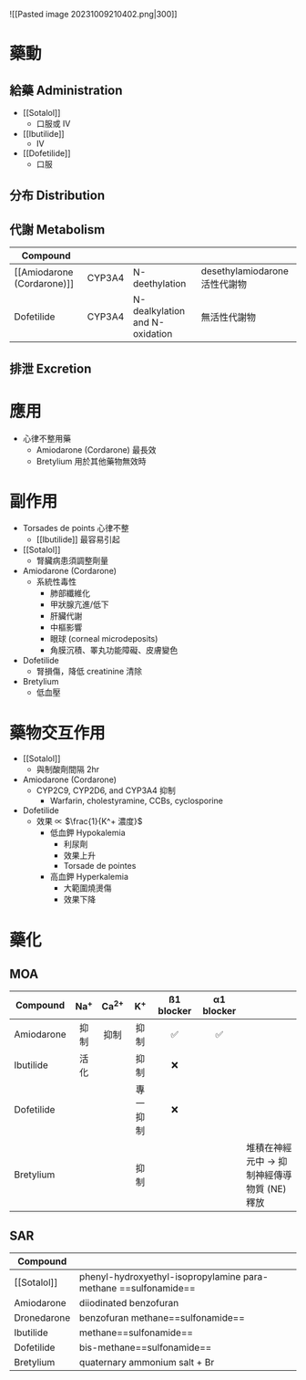 ![[Pasted image 20231009210402.png|300]]
# 藥動
## 給藥 Administration
- [[Sotalol]] 
	- 口服或 IV
- [[Ibutilide]] 
	- IV
- [[Dofetilide]] 
	- 口服
## 分布 Distribution
## 代謝 Metabolism
| Compound                   |        |                                |                               |
| -------------------------- | ------ | ------------------------------ | ----------------------------- |
| [[Amiodarone (Cordarone)]] | CYP3A4 | N-deethylation                 | desethylamiodarone 活性代謝物 |
| Dofetilide                 | CYP3A4 | N-dealkylation and N-oxidation | 無活性代謝物                              |
## 排泄 Excretion
# 應用
- 心律不整用藥
	- Amiodarone (Cordarone) 最長效
	- Bretylium 用於其他藥物無效時
# 副作用
- Torsades de points 心律不整
	- [[Ibutilide]] 最容易引起
- [[Sotalol]] 
	- 腎臟病患須調整劑量
- Amiodarone (Cordarone)
	- 系統性毒性
		- 肺部纖維化
		- 甲狀腺亢進/低下
		- 肝臟代謝
		- 中樞影響
		- 眼球 (corneal microdeposits)
		- 角膜沉積、睪丸功能障礙、皮膚變色
- Dofetilide
	- 腎損傷，降低 creatinine 清除
- Bretylium
	- 低血壓
# 藥物交互作用
- [[Sotalol]] 
	- 與制酸劑間隔 2hr
- Amiodarone (Cordarone)
	- CYP2C9, CYP2D6, and CYP3A4 抑制
		- Warfarin, cholestyramine, CCBs, cyclosporine
- Dofetilide
	- 效果 $\propto$ $\frac{1}{K^+ 濃度}$
		- 低血鉀 Hypokalemia
			- 利尿劑
			- 效果上升
			- Torsade de pointes
		- 高血鉀 Hyperkalemia
			- 大範圍燒燙傷
			- 效果下降
# 藥化
## MOA
| Compound   | Na<sup>+</sup> | Ca<sup>2+</sup> | K<sup>+</sup> | ß1 blocker | α1 blocker |                                                         |
| ---------- |:--------------:|:---------------:|:-------------:|:----------:|:----------:| ------------------------------------------------------- |
| Amiodarone |      抑制      |      抑制       |     抑制      |     ✅     |     ✅     |                                                         |
| Ibutilide  |      活化      |                 |     抑制      |     ❌     |            |                                                         |
| Dofetilide |                |                 |   專一抑制    |     ❌     |            |                                                         |
| Bretylium  |                |                 |     抑制      |            |            | 堆積在神經元中 $\rightarrow$ 抑制神經傳導物質 (NE) 釋放 |


## SAR
| Compound    |                                                                 |
| ----------- | --------------------------------------------------------------- |
| [[Sotalol]] | phenyl-hydroxyethyl-isopropylamine para-methane ==sulfonamide== |
| Amiodarone  | diiodinated benzofuran                                          |
| Dronedarone | benzofuran methane==sulfonamide==                                                               |
| Ibutilide   | methane==sulfonamide==                                          |
| Dofetilide  | bis-methane==sulfonamide==                                      |
| Bretylium   | quaternary ammonium salt + Br                                   |

